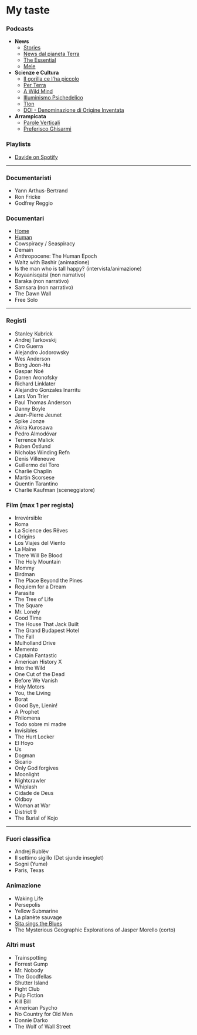 # My taste

### Podcasts
- **News**
  - [Stories](https://open.spotify.com/show/1FaCiqGahURjjO42JOMiyd)
  - [News dal pianeta Terra](https://open.spotify.com/show/1mO2TYhsOg6r2mhDlbV0OT)
  - [The Essential](https://open.spotify.com/show/43A9fUmUbLYaHKSi1lAtn5)
  - [Mele](https://open.spotify.com/show/1LuWOPevfjqV0RmrBF37C1)
- **Scienze e Cultura**
  - [Il gorilla ce l'ha piccolo](https://open.spotify.com/show/52GCxZbAxfgm9eI8ZBtCmb)
  - [Per Terra](https://open.spotify.com/show/30pifsNr3VrHMDf3ZQbfn3)
  - [A Wild Mind](https://open.spotify.com/show/53rrraht6EDz4lv3vSMp8x)
  - [Illuminismo Psichedelico](https://open.spotify.com/show/4jTtobaXZHNdoXTDQjG1d0)
  - [Tlon](https://open.spotify.com/show/5dtrhf7zRe0u0UfDzpoIDp)
  - [DOI - Denominazione di Origine Inventata](https://open.spotify.com/show/4HAxuHe75m4b1Wq0sAtBkV)
- **Arrampicata**
  - [Parole Verticali](https://open.spotify.com/show/0NuEOq4geUG65Kbrk6Mfnj)
  - [Preferisco Ghisarmi](https://open.spotify.com/show/36ozA7y2lDUwUK30W896Fg)

### Playlists
- [Davide on Spotify](https://open.spotify.com/user/davide__2000_)

---

### Documentaristi
- Yann Arthus-Bertrand
- Ron Fricke
- Godfrey Reggio

### Documentari
- [Home](https://www.youtube.com/watch?v=-GUeDISwZ3E&ab_channel=CulturethequeIFRU)
- [Human](https://www.youtube.com/watch?v=7avgocqkmZM&ab_channel=HUMANItalien)
- Cowspiracy / Seaspiracy
- Demain
- Anthropocene: The Human Epoch
- Waltz with Bashir (animazione)
- Is the man who is tall happy? (intervista/animazione)
- Koyaanisqatsi (non narrativo)
- Baraka (non narrativo)
- Samsara (non narrativo)
- The Dawn Wall
- Free Solo

---

### Registi
- Stanley Kubrick
- Andrej Tarkovskij
- Ciro Guerra
- Alejandro Jodorowsky
- Wes Anderson
- Bong Joon-Hu
- Gaspar Noé
- Darren Aronofsky
- Richard Linklater
- Alejandro Gonzales Inarritu
- Lars Von Trier
- Paul Thomas Anderson
- Danny Boyle
- Jean-Pierre Jeunet
- Spike Jonze
- Akira Kurosawa
- Pedro Almodóvar
- Terrence Malick
- Ruben Östlund
- Nicholas Winding Refn
- Denis Villeneuve
- Guillermo del Toro
- Charlie Chaplin
- Martin Scorsese
- Quentin Tarantino
- Charlie Kaufman (sceneggiatore)

### Film (max 1 per regista)
- Irrevérsible
- Roma
- La Science des Rêves
- I Origins
- Los Viajes del Viento
- La Haine
- There Will Be Blood
- The Holy Mountain
- Mommy
- Birdman
- The Place Beyond the Pines
- Requiem for a Dream
- Parasite
- The Tree of Life
- The Square
- Mr. Lonely
- Good Time
- The House That Jack Built
- The Grand Budapest Hotel
- The Fall
- Mulholland Drive
- Memento
- Captain Fantastic
- American History X
- Into the Wild
- One Cut of the Dead
- Before We Vanish
- Holy Motors
- You, the Living
- Borat
- Good Bye, Lienin!
- A Prophet
- Philomena
- Todo sobre mi madre
- Invisibles
- The Hurt Locker
- El Hoyo
- Us
- Dogman
- Sicario
- Only God forgives
- Moonlight
- Nightcrawler
- Whiplash
- Cidade de Deus
- Oldboy
- Woman at War
- District 9
- The Burial of Kojo

---

### Fuori classifica
- Andrej Rublëv
- Il settimo sigillo (Det sjunde inseglet)
- Sogni (Yume)
- Paris, Texas

### Animazione
- Waking Life
- Persepolis
- Yellow Submarine
- La planète sauvage
- [Sita sings the Blues](https://www.youtube.com/watch?v=RzTg7YXuy34&ab_channel=QuestionCopyright)
- The Mysterious Geographic Explorations of Jasper Morello (corto)

### Altri must
- Trainspotting
- Forrest Gump
- Mr. Nobody
- The Goodfellas
- Shutter Island
- Fight Club
- Pulp Fiction
- Kill Bill
- American Psycho
- No Country for Old Men
- Donnie Darko
- The Wolf of Wall Street
